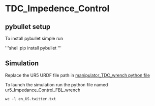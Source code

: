 # TDC_Impedence_Control

## pybullet setup 
To install pybullet simple run 

'''shell
pip install pybullet
'''

## Simulation 
Replace the UR5 URDF file path in [manipulator_TDC_wrench python file ](https://github.com/siddharth-w/TDC_Impedence_Control/blob/main/manipulator_TDC_wrench.py "Named link title")

To launch the simulation run the python file named ur5_Impedance_Control_FBL_wrench


```{r, engine='bash', count_lines}
wc -l en_US.twitter.txt
```
